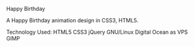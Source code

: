 Happy Birthday

A Happy Birthday animation design in CSS3, HTML5.


Technology Used: HTML5 CSS3 jQuery  GNU/Linux Digital Ocean as VPS GIMP

